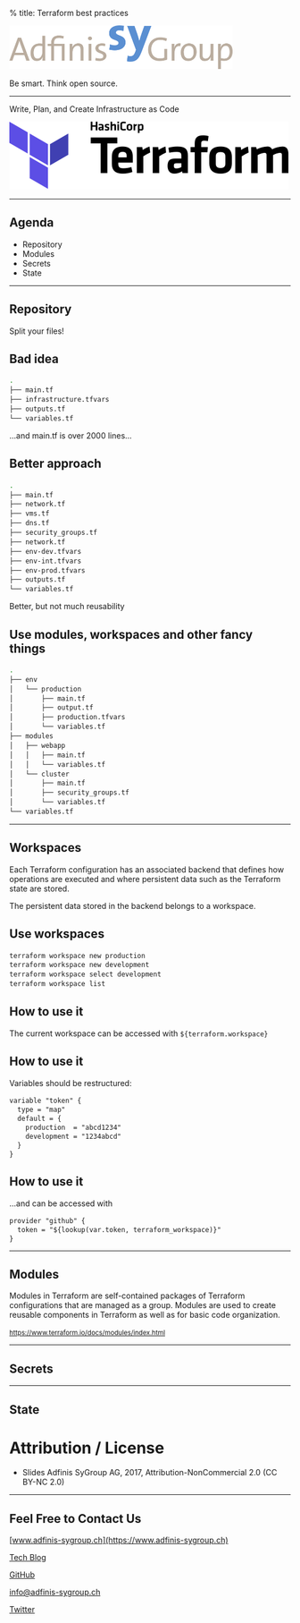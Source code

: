 % title: Terraform best practices

![](static/adfinis_sygroup_logo.png)

Be smart. Think open source.

---

Write, Plan, and Create Infrastructure as Code

![](static/terraform_logo.svg)

---

## Agenda
* Repository
* Modules
* Secrets
* State

---

## Repository
Split your files!

## Bad idea
```bash
.
├── main.tf
├── infrastructure.tfvars
├── outputs.tf
└── variables.tf
```
...and main.tf is over 2000 lines...

## Better approach
```bash
.
├── main.tf
├── network.tf
├── vms.tf
├── dns.tf
├── security_groups.tf
├── network.tf
├── env-dev.tfvars
├── env-int.tfvars
├── env-prod.tfvars
├── outputs.tf
└── variables.tf
```
Better, but not much reusability

## Use modules, workspaces and other fancy things
```bash
.
├── env
│   └── production
│       ├── main.tf
│       ├── output.tf
│       ├── production.tfvars
│       └── variables.tf
├── modules
│   ├── webapp
│   │   ├── main.tf
│   │   └── variables.tf
│   └── cluster
│       ├── main.tf
│       ├── security_groups.tf
│       └── variables.tf
└── variables.tf
```

---

## Workspaces
Each Terraform configuration has an associated backend that defines how operations are executed and where persistent data such as the Terraform state are stored.

The persistent data stored in the backend belongs to a workspace.

## Use workspaces
```bash
terraform workspace new production
terraform workspace new development
terraform workspace select development
terraform workspace list
```

## How to use it

The current workspace can be accessed with `${terraform.workspace}`

## How to use it

Variables should be restructured:
```hcl
variable "token" {
  type = "map"
  default = {
    production  = "abcd1234"
    development = "1234abcd"
  }
}
```

## How to use it

...and can be accessed with
```hcl
provider "github" {
  token = "${lookup(var.token, terraform_workspace)}"
}
```

---

## Modules
Modules in Terraform are self-contained packages of Terraform configurations that are managed as a group. Modules are used to create reusable components in Terraform as well as for basic code organization.

<small><https://www.terraform.io/docs/modules/index.html></small>



---

## Secrets


---

## State


# Attribution / License

* Slides
Adfinis SyGroup AG, 2017, Attribution-NonCommercial 2.0
(CC BY-NC 2.0)

---

## Feel Free to Contact Us

[www.adfinis-sygroup.ch](https://www.adfinis-sygroup.ch)

[Tech Blog](https://www.adfinis-sygroup.ch/blog)

[GitHub](https://github.com/adfinis-sygroup)

<info@adfinis-sygroup.ch>

[Twitter](https://twitter.com/adfinissygroup)
